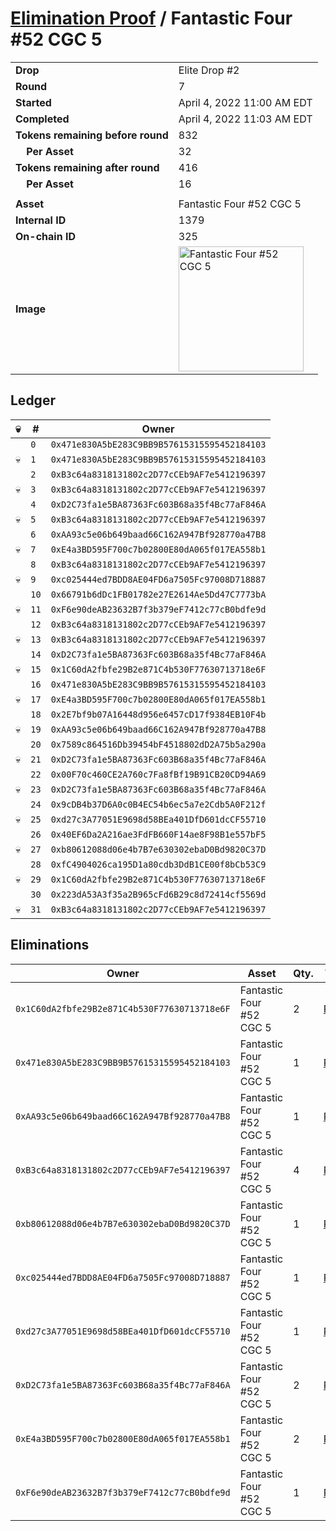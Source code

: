 # [Elimination Proof](./readme.md) / Fantastic Four #52 CGC 5

|||
|---|---|
| **Drop** | Elite Drop #2 |
| **Round** | 7 |
| **Started** | April 4, 2022 11:00 AM EDT |
| **Completed** | April 4, 2022 11:03 AM EDT |
| **Tokens remaining before round** | 832 |
| **&nbsp;&nbsp;&nbsp;&nbsp;Per Asset** | 32 |
| **Tokens remaining after round** | 416 |
| **&nbsp;&nbsp;&nbsp;&nbsp;Per Asset** | 16 |
| | |
| **Asset** | Fantastic Four #52 CGC 5 |
| **Internal ID** | 1379 |
| **On-chain ID** | 325 |
| **Image** | <img src="https://tcdn.blokpax.com/95e5eeed-5f0b-4557-998c-e8ec96fa26dc/9a8e7e9e80a743c35490618a92e13c949471e0ce97c20dfffaf9417b43e448c8.png" height="200" alt="Fantastic Four #52 CGC 5" /> |

## Ledger

| 💀 | # | Owner |
| --- | --- | --- |
|  | `0` | `0x471e830A5bE283C9BB9B57615315595452184103` |
| 💀 | `1` | `0x471e830A5bE283C9BB9B57615315595452184103` |
|  | `2` | `0xB3c64a8318131802c2D77cCEb9AF7e5412196397` |
| 💀 | `3` | `0xB3c64a8318131802c2D77cCEb9AF7e5412196397` |
|  | `4` | `0xD2C73fa1e5BA87363Fc603B68a35f4Bc77aF846A` |
| 💀 | `5` | `0xB3c64a8318131802c2D77cCEb9AF7e5412196397` |
|  | `6` | `0xAA93c5e06b649baad66C162A947Bf928770a47B8` |
| 💀 | `7` | `0xE4a3BD595F700c7b02800E80dA065f017EA558b1` |
|  | `8` | `0xB3c64a8318131802c2D77cCEb9AF7e5412196397` |
| 💀 | `9` | `0xc025444ed7BDD8AE04FD6a7505Fc97008D718887` |
|  | `10` | `0x66791b6dDc1FB01782e27E2614Ae5Dd47C7773bA` |
| 💀 | `11` | `0xF6e90deAB23632B7f3b379eF7412c77cB0bdfe9d` |
|  | `12` | `0xB3c64a8318131802c2D77cCEb9AF7e5412196397` |
| 💀 | `13` | `0xB3c64a8318131802c2D77cCEb9AF7e5412196397` |
|  | `14` | `0xD2C73fa1e5BA87363Fc603B68a35f4Bc77aF846A` |
| 💀 | `15` | `0x1C60dA2fbfe29B2e871C4b530F77630713718e6F` |
|  | `16` | `0x471e830A5bE283C9BB9B57615315595452184103` |
| 💀 | `17` | `0xE4a3BD595F700c7b02800E80dA065f017EA558b1` |
|  | `18` | `0x2E7bf9b07A16448d956e6457cD17f9384EB10F4b` |
| 💀 | `19` | `0xAA93c5e06b649baad66C162A947Bf928770a47B8` |
|  | `20` | `0x7589c864516Db39454bF4518802dD2A75b5a290a` |
| 💀 | `21` | `0xD2C73fa1e5BA87363Fc603B68a35f4Bc77aF846A` |
|  | `22` | `0x00F70c460CE2A760c7Fa8fBf19B91CB20CD94A69` |
| 💀 | `23` | `0xD2C73fa1e5BA87363Fc603B68a35f4Bc77aF846A` |
|  | `24` | `0x9cDB4b37D6A0c0B4EC54b6ec5a7e2Cdb5A0F212f` |
| 💀 | `25` | `0xd27c3A77051E9698d58BEa401DfD601dcCF55710` |
|  | `26` | `0x40EF6Da2A216ae3FdFB660F14ae8F98B1e557bF5` |
| 💀 | `27` | `0xb80612088d06e4b7B7e630302ebaD0Bd9820C37D` |
|  | `28` | `0xfC4904026ca195D1a80cdb3DdB1CE00f8bCb53C9` |
| 💀 | `29` | `0x1C60dA2fbfe29B2e871C4b530F77630713718e6F` |
|  | `30` | `0x223dA53A3f35a2B965cFd6B29c8d72414cf5569d` |
| 💀 | `31` | `0xB3c64a8318131802c2D77cCEb9AF7e5412196397` |


## Eliminations

| Owner | Asset | Qty. | Transaction |
| --- | --- | --- | --- |
| `0x1C60dA2fbfe29B2e871C4b530F77630713718e6F` | Fantastic Four #52 CGC 5 | 2 | [Polygonscan](https://polygonscan.com/tx/0xff2e8dc97709727597cd2ddcbd2c8a6b55a37200eefcdb702f218558539d4330) |
| `0x471e830A5bE283C9BB9B57615315595452184103` | Fantastic Four #52 CGC 5 | 1 | [Polygonscan](https://polygonscan.com/tx/0xb309b2ef00ce9680154ff3b06037090ded427c5fabd68d2488e713f301e3f9cc) |
| `0xAA93c5e06b649baad66C162A947Bf928770a47B8` | Fantastic Four #52 CGC 5 | 1 | [Polygonscan](https://polygonscan.com/tx/0x3e0665e286be041fc9de4da81c55e78560b3e5fb4f62147d0599ba30b83833e1) |
| `0xB3c64a8318131802c2D77cCEb9AF7e5412196397` | Fantastic Four #52 CGC 5 | 4 | [Polygonscan](https://polygonscan.com/tx/0x8ca66a404b9bc09c1f19dbad55b6302553f7e0b0feaa95181ff014f3b3a3ac3e) |
| `0xb80612088d06e4b7B7e630302ebaD0Bd9820C37D` | Fantastic Four #52 CGC 5 | 1 | [Polygonscan](https://polygonscan.com/tx/0x1cc1c36188df2e62b05f0bcad2cc12b283680009ac7d8a3f9daf791852fe5dd3) |
| `0xc025444ed7BDD8AE04FD6a7505Fc97008D718887` | Fantastic Four #52 CGC 5 | 1 | [Polygonscan](https://polygonscan.com/tx/0x0eaf755ad3a88d1a843db5eaa913c879b1c68e69223d21501b6c572cad11579c) |
| `0xd27c3A77051E9698d58BEa401DfD601dcCF55710` | Fantastic Four #52 CGC 5 | 1 | [Polygonscan](https://polygonscan.com/tx/0x75afd5bfd8232f6839d53a7e10afd6de51549a89457343805c8830d03ef1a7ca) |
| `0xD2C73fa1e5BA87363Fc603B68a35f4Bc77aF846A` | Fantastic Four #52 CGC 5 | 2 | [Polygonscan](https://polygonscan.com/tx/0x38f56f24db74214b02f0ee79f3623b3b4a1e214403f780c76d05d89c2e941f27) |
| `0xE4a3BD595F700c7b02800E80dA065f017EA558b1` | Fantastic Four #52 CGC 5 | 2 | [Polygonscan](https://polygonscan.com/tx/0x8140319e8671a918f60ebf48c8f385e4f2aed78ef69a98ea3dc9e8b12418dfbb) |
| `0xF6e90deAB23632B7f3b379eF7412c77cB0bdfe9d` | Fantastic Four #52 CGC 5 | 1 | [Polygonscan](https://polygonscan.com/tx/0x504e0e1d1f992bf98e0847a0e3818927ec1ade3931dc58ed8a2b4ce3accd1ebd) |
